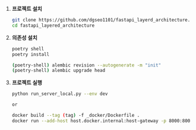 1. **프로젝트 설치**
    ```bash
    git clone https://github.com/dgseo1101/fastapi_layerd_architecture.git
    cd fastapi_layered_architecture
    ```

2. **의존성 설치**
    ```bash
    poetry shell
    poetry install

    (poetry-shell) alembic revision --autogenerate -m "init"
    (poetry-shell) alembic upgrade head
    ```

3. **프로젝트 실행**
    ```bash
    python run_server_local.py --env dev

    or 

    docker build --tag (tag) -f _docker/Dockerfile . 
    docker run --add-host host.docker.internal:host-gateway -p 8000:8000 (tag)
    ```

